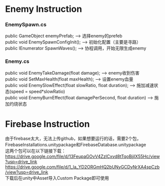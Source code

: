 # Enemy Instruction
### EnemySpawn.cs
public GameObject enemyPrefab; --> 选择enemy的prefeb<br>
public void EnemySpawnConfigInit(); --> 初始化配置（主要是寻路）<br>
public IEnumerator SpawnWaves(); --> 协程调用，开始无限生成enemy<br>

### Enemy.cs
public void EnemyTakeDamage(float damage); --> enemy收到伤害<br>
public void SetMaxHealth(float maxHealth); --> 设置enemy血量<br>
public void EnemySlowEffect(float slowRatio, float duration); --> 施加减速状态(speed = speed*slowRatio)<br>
public void EnemyBurnEffect(float damagePerSecond, float duration) --> 施加灼烧状态<br>
# Firebase Instruction
由于firebase太大，无法上传github，如果想要运行的话，需要2个包，FirebaseInstallations.unitypackage和FirebaseDatabase.unitypackage<br>
这两个包可以在以下链接下载：<br>
https://drive.google.com/file/d/13FeupaGOvV4ZzlCxvd8tTqoBjjIX55Hc/view?usp=drive_link<br>
https://drive.google.com/file/d/1_la_YD2ORGmHQ2bUNyGCDyNrXA4spCzb/view?usp=drive_link<br>
下载后在unity中Asset导入Custom Package即可使用